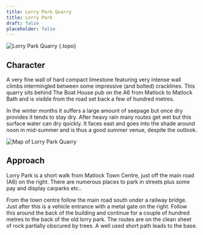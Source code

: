 ```yaml
---
title: Lorry Park Quarry
title: Lorry Park
draft: false
placeholder: false
---
```


![Lorry Park Quarry](/img/peak/matlock/Lorry-Park-Quarry.jpg)
{.topo}

## Character


A very fine wall of hard compact limestone featuring very intense wall climbs intermingled between some impressive (and bolted) cracklines. This quarry sits behind The Boat House pub on the A6 from Matlock to Matlock Bath and is visible from the road set back a few of hundred metres.

In the winter months it suffers a large amount of seepage but once dry provides it tends to stay dry. After heavy rain many routes get wet but this surface water can dry quickly. It faces east and goes into the shade around noon in mid-summer and is thus a good summer venue, despite the outlook.

![Map of Lorry Park Quarry](/img/peak/matlock/lorry-park-map.gif)

## Approach

Lorry Park is a short walk from Matlock Town Centre, just off the main road (A6) on the right. There are numerous places to park in streets plus some pay and display carparks etc..

From the town centre follow the main road south under a railway bridge. Just after this is a vehicle entrance with a metal gate on the right. Follow this around the back of the building and continue for a couple of hundred metres to the back of the old lorry park. The routes are on the clean sheet of rock partially obscured by trees. A well used short path leads to the base.
